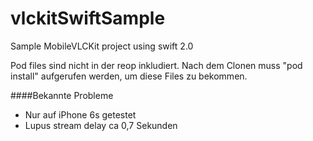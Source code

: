 # vlckitSwiftSample
Sample MobileVLCKit project using swift 2.0

Pod files sind nicht in der reop inkludiert. Nach dem Clonen muss "pod install" aufgerufen werden, um diese Files zu bekommen.

####Bekannte Probleme
* Nur auf iPhone 6s getestet
* Lupus stream delay ca 0,7 Sekunden
